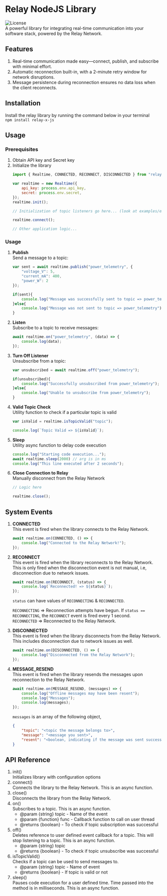 # Relay NodeJS Library
![License](https://img.shields.io/badge/MIT-green?label=License)<br>
A powerful library for integrating real-time communication into your software stack, powered by the Relay Network.

## Features
1. Real-time communication made easy—connect, publish, and subscribe with minimal effort.
2. Automatic reconnection built-in, with a 2-minute retry window for network disruptions.
3. Message persistence during reconnection ensures no data loss when the client reconnects.

## Installation
Install the relay library by running the command below in your terminal<br>
`npm install relay-x-js`

## Usage
### Prerequisites
1. Obtain API key and Secret key
2. Initialize the library
    ```javascript
    import { Realtime, CONNECTED, RECONNECT, DISCONNECTED } from "relay"

    var realtime = new Realtime({
        api_key: process.env.api_key,
        secret: process.env.secret,
    });
    realtime.init();

    // Initialization of topic listeners go here... (look at examples/example_chat.js for full implementation)

    realtime.connect();

    // Other application logic...
    ```

### Usage
1. <b>Publish</b><br>
Send a message to a topic:<br>
    ```javascript
    var sent = await realtime.publish("power_telemetry", {
        "voltage_V": 5,
        "current_mA": 400,
        "power_W": 2 
    });

    if(sent){
        console.log("Message was successfully sent to topic => power_telemetry");
    }else{
        console.log("Message was not sent to topic => power_telemetry");
    }
    ```
2. <b>Listen</b><br>
Subscribe to a topic to receive messages:<br>
    ```javascript
    await realtime.on("power_telemetry", (data) => {
        console.log(data);
    });
    ```
3. <b>Turn Off Listener</b><br>
Unsubscribe from a topic:<br>
    ```javascript
    var unsubscribed = await realtime.off("power_telemetry");

    if(unsubscribed){
        console.log("Successfully unsubscribed from power_telemetry");
    }else{
        console.log("Unable to unsubscribe from power_telemetry");
    }
    ```
4. <b>Valid Topic Check</b><br>
Utility function to check if a particular topic is valid
    ```javascript
    var isValid = realtime.isTopicValid("topic");

    console.log(`Topic Valid => ${isValid}`);
    ```
5. <b>Sleep</b><br>
Utility async function to delay code execution
    ```javascript
    console.log("Starting code execution...");
    await realtime.sleep(2000) // arg is in ms
    console.log("This line executed after 2 seconds");
    ```
6. <b>Close Connection to Relay</b><br>
Manually disconnect from the Relay Network
    ```javascript
    // Logic here

    realtime.close();
    ```

## System Events
1. <b>CONNECTED</b><br>
This event is fired when the library connects to the Relay Network.
    ```javascript
    await realtime.on(CONNECTED, () => {
        console.log("Connected to the Relay Network!");
    });
    ```

2. <b>RECONNECT</b><br>
This event is fired when the library reconnects to the Relay Network. This is only fired when the disconnection event is not manual, i.e, disconnection due to network issues.
    ```javascript
    await realtime.on(RECONNECT, (status) => {
        console.log(`Reconnected! => ${status}`);
    });
    ```
    `status` can have values of `RECONNECTING` & `RECONNECTED`.

    `RECONNECTING` => Reconnection attempts have begun. If `status == RECONNECTING`, the `RECONNECT` event is fired every 1 second.<br>
    `RECONNECTED` => Reconnected to the Relay Network.
3. <b>DISCONNECTED</b><br>
This event is fired when the library disconnects from the Relay Network. This includes disconnection due to network issues as well.
    ```javascript
    await realtime.on(DISCONNECTED, () => {
        console.log("Disconnected from the Relay Network");
    });
    ```
4. <b>MESSAGE_RESEND</b><br>
This event is fired when the library resends the messages upon reconnection to the Relay Network.
    ```javascript
    await realtime.on(MESSAGE_RESEND, (messages) => {
        console.log("Offline messages may have been resent");
        console.log("Messages");
        console.log(messages);
    });
    ```
    `messages` is an array of the following object,<br>
    ```json
    {
        "topic": "<topic the message belongs to>",
        "message": "<message you sent>",
        "resent": "<boolean, indicating if the message was sent successully>"
    }
    ```

## API Reference
1. init()<br>
Initializes library with configuration options
2. connect()<br>
Connects the library to the Relay Network. This is an async function.
3. close()<br>
Disconnects the library from the Relay Network.
3. on()<br>
Subscribes to a topic. This is an async function.
     * @param {string} topic - Name of the event
     * @param {function} func - Callback function to call on user thread
     * @returns {boolean} - To check if topic subscription was successful
3. off()<br>
Deletes reference to user defined event callback for a topic. This will stop listening to a topic. This is an async function.
     * @param {string} topic 
     * @returns {boolean} - To check if topic unsubscribe was successful
4. isTopicValid()<br>
Checks if a topic can be used to send messages to.
     * @param {string} topic - Name of event
     * @returns {boolean} - If topic is valid or not
5. sleep()<br>
Pauses code execution for a user defined time. Time passed into the method is in milliseconds.  This is an async function.